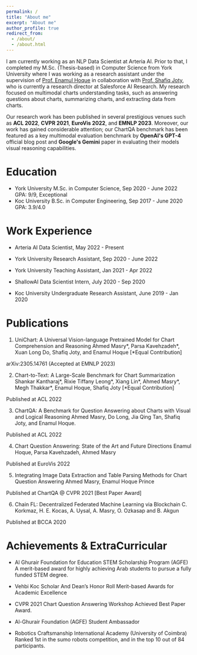 ```yaml
---
permalink: /
title: "About me"
excerpt: "About me"
author_profile: true
redirect_from: 
  - /about/
  - /about.html
---
```


I am currently working as an NLP Data Scientist at Arteria AI. Prior to that, I completed my M.Sc. (Thesis-based) in Computer Science from York University where I was working as a research assistant under the supervision of [Prof. Enamul Hoque](http://www.yorku.ca/enamulh/index.html) in collaboration with [Prof. Shafiq Joty](https://raihanjoty.github.io/),  who is currently a research director at Salesforce AI Research. My research focused on multimodal charts understanding tasks, such as answering questions about charts, summarizing charts, and extracting data from charts.

Our research work has been published in several prestigious venues such as **ACL 2022**, **CVPR 2021**, **EuroVis 2022**, and **EMNLP 2023**. Moreover, our work has gained considerable attention; our ChartQA benchmark has been featured as a key multimodal evaluation benchmark by **OpenAI's GPT-4** official blog post and **Google's Gemini** paper in evaluating their models visual reasoning capabilities.



Education
======

* York University
M.Sc. in Computer Science, Sep 2020 - June 2022  
GPA: 9/9, Exceptional
* Koc University
B.Sc. in Computer Engineering, Sep 2017 - June 2020
GPA: 3.9/4.0



Work Experience
======
* Arteria AI
Data Scientist, May 2022 - Present
  
* York University
Research Assistant, Sep 2020 - June 2022

* York University
Teaching Assistant, Jan 2021 - Apr 2022

* ShallowAI
Data Scientist Intern, July 2020 - Sep 2020

* Koc University
Undergraduate Research Assistant, June 2019 - Jan 2020



Publications
======

1. UniChart: A Universal Vision-language Pretrained Model for Chart Comprehension and Reasoning
Ahmed Masry*, Parsa Kavehzadeh*, Xuan Long Do, Shafiq Joty, and Enamul Hoque [*Equal Contribution]

arXiv:2305.14761  (Accepted at EMNLP 2023)

2. Chart-to-Text: A Large-Scale Benchmark for Chart Summarization
Shankar Kantharaj*, Rixie Tiffany Leong*, Xiang Lin*, Ahmed Masry*, Megh Thakkar*, Enamul Hoque, Shafiq Joty [*Equal Contribution]

Published at ACL 2022 

3. ChartQA: A Benchmark for Question Answering about Charts with Visual and Logical Reasoning
Ahmed Masry, Do Long, Jia Qing Tan, Shafiq Joty, and Enamul Hoque.

Published at ACL 2022

4. Chart Question Answering: State of the Art and Future Directions
Enamul Hoque, Parsa Kavehzadeh, Ahmed Masry

Published at EuroVis 2022

5. Integrating Image Data Extraction and Table Parsing Methods for Chart Question Answering
Ahmed Masry, Enamul Hoque Prince

Published at ChartQA @ CVPR 2021 [Best Paper Award]

6. Chain FL: Decentralized Federated Machine Learning via Blockchain
C. Korkmaz, H. E. Kocas, A. Uysal, A. Masry, O. Ozkasap and B. Akgun

Published at BCCA 2020




Achievements & ExtraCurricular
======
* Al Ghurair Foundation for Education STEM Scholarship Program (AGFE)
A merit-based award for highly achieving Arab students to pursue a fully funded STEM degree.

* Vehbi Koc Scholar And Dean’s Honor Roll
Merit-based Awards for Academic Excellence

* CVPR 2021 Chart Question Answering Workshop
Achieved Best Paper Award.

* Al-Ghurair Foundation (AGFE)
Student Ambassador

* Robotics Craftsmanship International Academy (University of Coimbra)
Ranked 1st in the sumo robots competition, and in the top 10 out of 84 participants.

